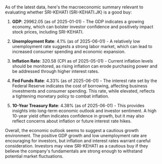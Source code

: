 As of the latest data, here's the macroeconomic summary relevant to evaluating whether SRI-KEHATI (SRI-KEHATI.JK) is a good buy:

1. **GDP**: 29962.05 (as of 2025-01-01) - The GDP indicates a growing economy, which can bolster investor confidence and positively impact stock prices, including SRI-KEHATI.

2. **Unemployment Rate**: 4.1% (as of 2025-06-01) - A relatively low unemployment rate suggests a strong labor market, which can lead to increased consumer spending and economic expansion.

3. **Inflation Rate**: 320.58 (CPI as of 2025-05-01) - Current inflation levels should be monitored, as rising inflation can erode purchasing power and be addressed through higher interest rates.

4. **Fed Funds Rate**: 4.33% (as of 2025-06-01) - The interest rate set by the Federal Reserve indicates the cost of borrowing, affecting business investments and consumer spending. This rate, while elevated, reflects a tightening monetary policy to combat inflation.

5. **10-Year Treasury Rate**: 4.38% (as of 2025-06-01) - This provides insights into long-term economic outlook and investor sentiment. A high 10-year yield often indicates confidence in growth, but it may also reflect concerns about inflation or future interest rate hikes.

Overall, the economic outlook seems to suggest a cautious growth environment. The positive GDP growth and low unemployment rate are encouraging for investors, but inflation and interest rates warrant careful consideration. Investors may view SRI-KEHATI as a cautious buy if they believe the company's fundamentals are strong enough to withstand potential market fluctuations.